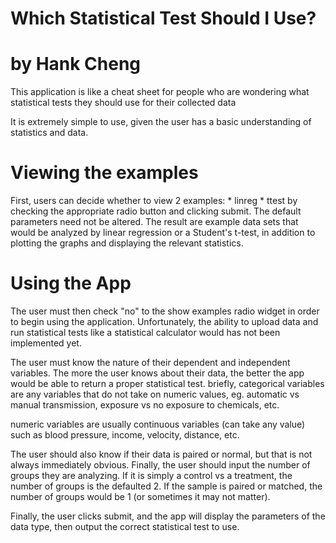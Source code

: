 Which Statistical Test Should I Use?
============

# by Hank Cheng

This application is like a cheat sheet for people who are wondering what statistical tests they should use for their collected data


It is extremely simple to use, given the user has a basic understanding of statistics and data.

# Viewing the examples

First, users can decide whether to view 2 examples:
        * linreg
        * ttest
by checking the appropriate radio button and clicking submit. The default parameters need not be altered.
The result are example data sets that would be analyzed by linear regression or a Student's t-test, in addition to plotting the graphs and displaying the relevant statistics.

# Using the App

The user must then check "no" to the show examples radio widget in order to begin using the application.
Unfortunately, the ability to upload data and run statistical tests like a statistical calculator would has not been implemented yet.

The user must know the nature of their dependent and independent variables. The more the user knows about their data, the better the app would be able to return a proper statistical test.
briefly, categorical variables are any variables that do not take on numeric values, eg. automatic vs manual transmission, exposure vs no exposure to chemicals, etc.

numeric variables are usually continuous variables (can take any value) such as blood pressure, income, velocity, distance, etc.

The user should also know if their data is paired or normal, but that is not always immediately obvious.
Finally, the user should input the number of groups they are analyzing. If it is simply a control vs a treatment, the number of groups is the defaulted 2. If the sample is paired or matched,
the number of groups would be 1 (or sometimes it may not matter).

Finally, the user clicks submit, and the app will display the parameters of the data type, then output the correct statistical test to use.